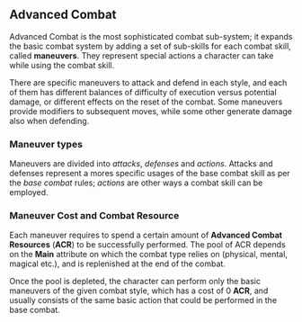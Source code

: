 ## Advanced Combat

Advanced Combat is the most sophisticated combat sub-system; it expands the
basic combat system by adding a set of sub-skills for each combat skill,
called **maneuvers**. They represent special actions a character can take while using
the combat skill.

There are specific maneuvers to attack and defend in each style, and each of
them has different balances of difficulty of execution versus potential damage,
or different effects on the reset of the combat. Some maneuvers provide
modifiers to subsequent moves, while some other generate damage also
when defending.

### Maneuver types

Maneuvers are divided into _attacks_, _defenses_ and _actions_. Attacks and
defenses represent a mores specific usages of the base combat skill as
per the _base combat_ rules; _actions_ are other ways a combat skill can be employed.

### Maneuver Cost and Combat Resource

Each maneuver requires to spend a certain amount of **Advanced Combat Resources** (**ACR**) to be
successfully performed. The pool of ACR depends on the **Main** attribute on which the combat type
relies on (physical, mental, magical etc.), and is replenished at the end of the combat.

Once the pool is depleted, the character can perform only the basic maneuvers of the given combat style,
which has a cost of 0 **ACR**, and usually consists of the same basic action that could be performed in the
base combat.
